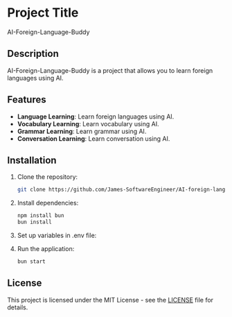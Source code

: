 # Project Title
   AI-Foreign-Language-Buddy
## Description

AI-Foreign-Language-Buddy is a project that allows you to learn foreign languages using AI.
## Features

   - **Language Learning**: Learn foreign languages using AI.
   - **Vocabulary Learning**: Learn vocabulary using AI.
   - **Grammar Learning**: Learn grammar using AI.
   - **Conversation Learning**: Learn conversation using AI.

## Installation

1. Clone the repository:

   ```bash
   git clone https://github.com/James-SoftwareEngineer/AI-foreign-language-teacher/tree/master/foreign-language-buddy-frontend
   ```

2. Install dependencies:
   
   ```bash
   npm install bun
   bun install
   ```
3. Set up variables in .env file:



4. Run the application:

   ```bash
   bun start
   ```



## License

This project is licensed under the MIT License - see the [LICENSE](LICENSE) file for details.
